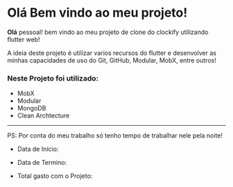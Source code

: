 # Olá Bem vindo ao meu projeto!

**Olá** pessoal! bem vindo ao meu projeto de clone do clockify utilizando flutter web!

A ideia deste projeto é utilizar varios recursos do flutter e desenvolver as minhas capacidades de uso do Git, GitHub, Modular, MobX, entre outros!

### Neste Projeto foi utilizado:
- MobX
- Modular
- MongoDB
- Clean Archtecture

--------------------------------------------------------------

PS: Por conta do meu trabalho só tenho tempo de trabalhar nele pela noite!

- Data de Início: 
- Data de Termino: 

- Total gasto com o Projeto: